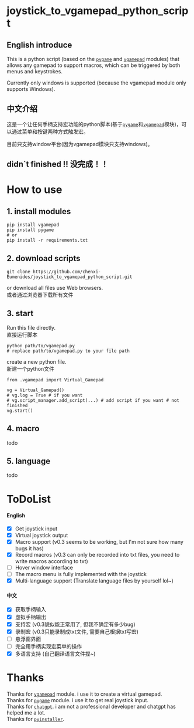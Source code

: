 # **joystick_to_vgamepad_python_script**

## English introduce

This is a python script (based on the [`pygame`](https://github.com/pygame/pygame) and [`vgamepad`](https://github.com/yannbouteiller/vgamepad) modules) that allows any gamepad to support macros, which can be triggered by both menus and keystrokes.

Currently only windows is supported (because the vgamepad module only supports Windows).

## 中文介绍

这是一个让任何手柄支持宏功能的python脚本(基于[`pygame`](https://github.com/pygame/pygame)和[`vgamepad`](https://github.com/yannbouteiller/vgamepad)模块)，可以通过菜单和按键两种方式触发宏。

目前只支持window平台(因为vgamepad模块只支持windows)。

## **didn`t finished !!  没完成！！**

# How to use

## 1. install modules

```
pip install vgamepad
pip install pygame
# or
pip install -r requirements.txt
```

## 2. download scripts

```
git clone https://github.com/chenxi-Eumenides/joystick_to_vgamepad_python_script.git
```

or download all files use Web browsers. \
或者通过浏览器下载所有文件

## 3. start

Run this file directly. \
直接运行脚本

```
python path/to/vgamepad.py
# replace path/to/vgamepad.py to your file path
```

create a new python file. \
新建一个python文件

```
from .vgamepad import Virtual_Gamepad

vg = Virtual_Gamepad()
# vg.log = True # if you want
# vg.script_manager.add_script(...) # add script if you want # not finished
vg.start()
```

## 4. macro

todo

## 5. language

todo

# ToDoList

#### English
- [x] Get joystick input
- [x] Virtual joystick output
- [x] Macro support (v0.3 seems to be working, but I'm not sure how many bugs it has)
- [x] Record macros (v0.3 can only be recorded into txt files, you need to write macros according to txt)
- [ ] Hover window interface
- [ ] The macro menu is fully implemented with the joystick
- [x] Multi-language support (Translate language files by yourself lol~)

#### 中文
- [x] 获取手柄输入
- [x] 虚拟手柄输出
- [x] 支持宏 (v0.3貌似能正常用了, 但我不确定有多少bug)
- [x] 录制宏 (v0.3只能录制成txt文件, 需要自己根据txt写宏)
- [ ] 悬浮窗界面
- [ ] 完全用手柄实现宏菜单的操作
- [x] 多语言支持 (自己翻译语言文件捏~)

# Thanks

Thanks for [`vgamepad`](https://github.com/yannbouteiller/vgamepad) module. i use it to create a virtual gamepad. \
Thanks for [`pygame`](https://github.com/pygame/pygame) module. i use it to get real joystick input. \
Thanks for [`chatgpt`](https://chat.openai.com/chat). i am not a professional developer and chatgpt has helped me a lot. \
Thanks for [`pyinstaller`]().


